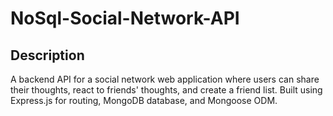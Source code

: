 # NoSql-Social-Network-API

## Description
A backend API for a social network web application where users can share their thoughts, react to friends' thoughts, and create a friend list. Built using Express.js for routing, MongoDB database, and Mongoose ODM.

